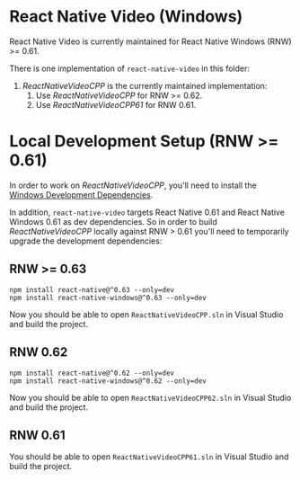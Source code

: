 # React Native Video (Windows)

React Native Video is currently maintained for React Native Windows (RNW) >= 0.61.

There is one implementation of `react-native-video` in this folder:

1. _ReactNativeVideoCPP_ is the currently maintained implementation:
   1. Use _ReactNativeVideoCPP_ for RNW >= 0.62.
   2. Use _ReactNativeVideoCPP61_ for RNW 0.61.

# Local Development Setup (RNW >= 0.61)

In order to work on _ReactNativeVideoCPP_, you'll need to install the [Windows Development Dependencies](https://microsoft.github.io/react-native-windows/docs/rnw-dependencies).

In addition, `react-native-video` targets React Native 0.61 and React Native Windows 0.61 as dev dependencies. So in order to build _ReactNativeVideoCPP_ locally against RNW > 0.61 you'll need to temporarily upgrade the development dependencies:

## RNW >= 0.63

```
npm install react-native@^0.63 --only=dev
npm install react-native-windows@^0.63 --only=dev
```

Now you should be able to open `ReactNativeVideoCPP.sln` in Visual Studio and build the project.

## RNW 0.62

```
npm install react-native@^0.62 --only=dev
npm install react-native-windows@^0.62 --only=dev
```

Now you should be able to open `ReactNativeVideoCPP62.sln` in Visual Studio and build the project.

## RNW 0.61

You should be able to open `ReactNativeVideoCPP61.sln` in Visual Studio and build the project.
